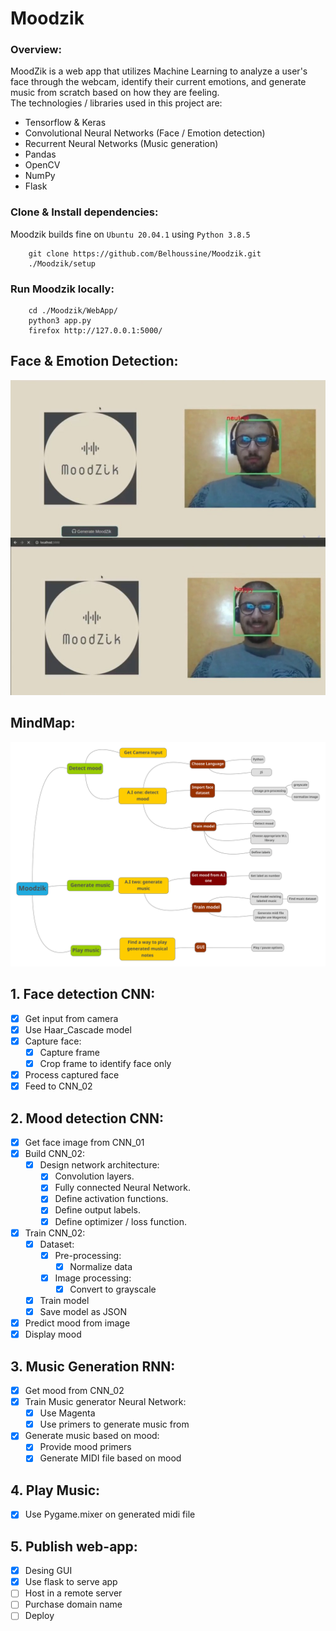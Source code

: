 # Moodzik

### Overview:
MoodZik is a web app that utilizes Machine Learning to analyze a user's face through the webcam, identify their current emotions, and generate music from scratch based on how they are feeling.  
The technologies / libraries used in this project are:
- Tensorflow & Keras
- Convolutional Neural Networks (Face / Emotion detection)
- Recurrent Neural Networks (Music generation)
- Pandas
- OpenCV
- NumPy
- Flask

    
### Clone & Install dependencies:  
Moodzik builds fine on `Ubuntu 20.04.1` using `Python 3.8.5` 
```
    git clone https://github.com/Belhoussine/Moodzik.git  
    ./Moodzik/setup
```

### Run Moodzik locally:
```
    cd ./Moodzik/WebApp/
    python3 app.py
    firefox http://127.0.0.1:5000/
```

## Face & Emotion Detection:
![Demo](./Demo/Face_Emotion_Detection.jpg)

## MindMap:
![MindMap](./Demo/mindmap.png)

## 1. Face detection CNN:
- [x] Get input from camera
- [x] Use Haar_Cascade model
- [x] Capture face:
    - [x] Capture frame
    - [x] Crop frame to identify face only
- [x] Process captured face
- [x] Feed to CNN_02

## 2. Mood detection CNN:
- [x] Get face image from CNN_01
- [x] Build CNN_02:
    - [x] Design network architecture:
        - [x] Convolution layers.
        - [x] Fully connected Neural Network.
        - [x] Define activation functions.
        - [x] Define output labels.
        - [x] Define optimizer / loss function.

- [x] Train CNN_02:
    - [x] Dataset:
        - [x] Pre-processing:   
            - [x] Normalize data
        - [x] Image processing:
            - [x] Convert to grayscale
    - [x] Train model
    - [x] Save model as JSON

- [x] Predict mood from image
- [x] Display mood

## 3. Music Generation RNN:
- [x] Get mood from CNN_02
- [x] Train Music generator Neural Network:
    - [x] Use Magenta
    - [x] Use primers to generate music from
- [x] Generate music based on mood:
    - [x] Provide mood primers
    - [x] Generate MIDI file based on mood

## 4. Play Music:
- [x] Use Pygame.mixer on generated midi file

## 5. Publish web-app:
- [x] Desing GUI
- [x] Use flask to serve app
- [ ] Host in a remote server
- [ ] Purchase domain name
- [ ] Deploy
